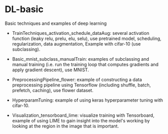 # DL-basic
Basic techniques and examples of deep learning

- TrainTechniques_activation_schedule_dataAug: several activation function (leaky relu, prelu, elu, selu), use pretrained model, scheduling, regularization, data augmentation, Example with cifar-10 (use subclassing).

- Basic_mnist_subclass_manualTrain: examples of subclassing and manual training (i.e. run the training loop that computes gradients and apply gradient descent), use MNIST.

- PreprocessingPipeline_flower: example of constructing a data preprocessing pipeline using Tensorflow (including shuffle, batch, prefetch, caching), use flower dataset.

- HyperparamTuning: example of using keras hyperparameter tuning with cifar-10.

- Visualization_tensorboard_lime: visualize training with Tensorboard, example of using LIME to gain insight into the model's working by looking at the region in the image that is important.

